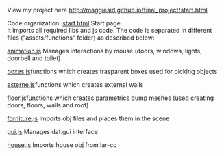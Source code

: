 View my project here http://maggiesid.github.io/final_project/start.html

Code organization:
<a href="https://github.com/cvdlab-cg/440845/blob/master/final_project/WebContent/start.html">start.html</a> Start page </br>
It imports all required libs and js code. The code is separated in different files ("assets/functions" folder) as described below:

<a href="https://github.com/cvdlab-cg/440845/blob/master/final_project/WebContent/assets/functions/animation.js">animation.js</a> Manages interactions by mouse (doors, windows, lights, doorbell and toilet) </br>

<a href="https://github.com/cvdlab-cg/440845/blob/master/final_project/WebContent/assets/functions/boxes.js">boxes.js</a>functions which creates trasparent boxes used for picking objects </br>

<a href="https://github.com/cvdlab-cg/440845/blob/master/final_project/WebContent/assets/functions/esterne.js">esterne.js</a>functions which creates external walls </br>

<a href="https://github.com/cvdlab-cg/440845/blob/master/final_project/WebContent/assets/functions/floor.js">floor.js</a>functions which creates parametrics bump meshes (used creating doors, floors, walls and roof) </br>

<a href="https://github.com/cvdlab-cg/440845/blob/master/final_project/WebContent/assets/functions/forniture.js">forniture.js</a> Imports obj files  and places them in the scene </br>

<a href="https://github.com/cvdlab-cg/440845/blob/master/final_project/WebContent/assets/functions/gui.js">gui.js</a> Manages dat.gui interface </br>

<a href="https://github.com/cvdlab-cg/440845/blob/master/final_project/WebContent/assets/functions/house.js">house.js</a> Imports house obj from lar-cc </br>

